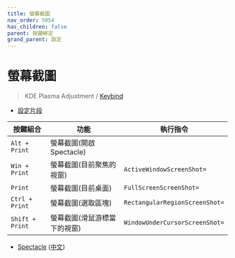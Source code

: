 ```yaml
---
title: 螢幕截圖
nav_order: 5054
has_children: false
parent: 按鍵綁定
grand_parent: 設定
---
```



# 螢幕截圖

> KDE Plasma Adjustment / [Keybind](https://github.com/samwhelp/ultramarine-kde-plasma-adjustment/tree/main/prototype/main/demo-config/keybind/demo-keybind-mode-dolphin)


* [設定片段](https://github.com/samwhelp/ultramarine-kde-plasma-adjustment/blob/main/prototype/main/kde-config/locale/en_us/Breeze-Dark/asset/overlay/etc/skel/.config/kglobalshortcutsrc#L226-L234)

| 按鍵組合          | 功能             | 執行指令                                    |
| ----------------- | ---------------- | ------------------------------------------- |
| `Alt + Print` | 螢幕截圖(開啟Spectacle)         |  |
| `Win + Print` | 螢幕截圖(目前聚焦的視窗)         | `ActiveWindowScreenShot=` |
| `Print` | 螢幕截圖(目前桌面)         | `FullScreenScreenShot=` |
| `Ctrl + Print` | 螢幕截圖(選取區塊)         | `RectangularRegionScreenShot=` |
| `Shift + Print` | 螢幕截圖(滑鼠游標當下的視窗)         | `WindowUnderCursorScreenShot=` |


* [Spectacle](https://apps.kde.org/spectacle/) ([中文](https://apps.kde.org/zh-tw/spectacle/))
